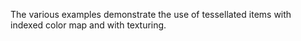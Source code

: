 ﻿The various examples demonstrate the use of tessellated items with indexed color map and with texturing.
